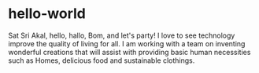 # hello-world
Sat Sri Akal, hello, hallo, Bom, and let's party!
I love to see technology improve the quality of living for all. I am working with a team on inventing wonderful creations that will assist with providing basic human necessities such as Homes, delicious food and sustainable clothings. 
